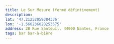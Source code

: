 ```yaml
---
title: Le Sur Mesure (fermé défintivement)
description:
lat: '47.21252059384336'
lon: '-1.560236028253575'
address: 2B Rue Santeuil, 44000 Nantes, France
tags: bar bar-à-bière
---
```

